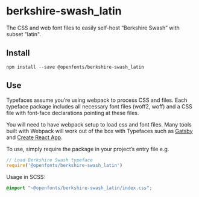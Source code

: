 
# berkshire-swash_latin

The CSS and web font files to easily self-host “Berkshire Swash” with subset "latin".

## Install

`npm install --save @openfonts/berkshire-swash_latin`

## Use

Typefaces assume you’re using webpack to process CSS and files. Each typeface
package includes all necessary font files (woff2, woff) and a CSS file with
font-face declarations pointing at these files.

You will need to have webpack setup to load css and font files. Many tools built
with Webpack will work out of the box with Typefaces such as [Gatsby](https://github.com/gatsbyjs/gatsby)
and [Create React App](https://github.com/facebookincubator/create-react-app).

To use, simply require the package in your project’s entry file e.g.

```javascript
// Load Berkshire Swash typeface
require('@openfonts/berkshire-swash_latin')
```

Usage in SCSS:
```scss
@import "~@openfonts/berkshire-swash_latin/index.css";
```
